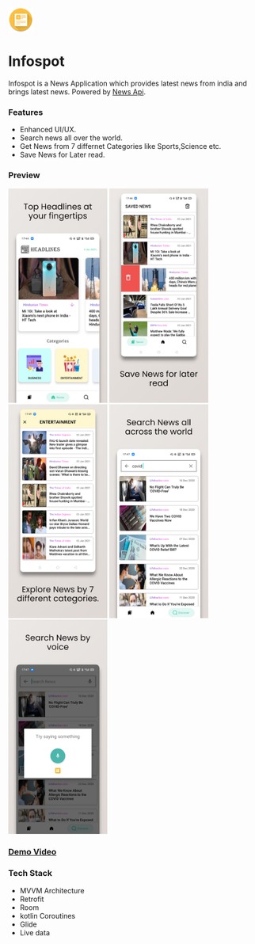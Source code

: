 <img src="previews/icon.png" width=50/>

# Infospot

Infospot is a News Application which provides latest news from india and brings latest news.
Powered by [News Api](https://newsapi.org). 

### Features

* Enhanced UI/UX.
* Search news all over the world.
* Get News from 7 differnet Categories like Sports,Science etc.
* Save News for Later read.

### Preview
<img src="previews/home.png" width=200/> <img src="previews/saved.png" width=200/>
<img src="previews/category.png" width=200/> <img src="previews/search.png" width=200/>
<img src="previews/voice.png" width=200/>

### [Demo Video](https://drive.google.com/file/d/1DUsXrYepIP18fH3PCemaazKxR2zr3hET/view?usp=sharing)


### Tech Stack
* MVVM Architecture
* Retrofit
* Room
* kotlin Coroutines
* Glide
* Live data
